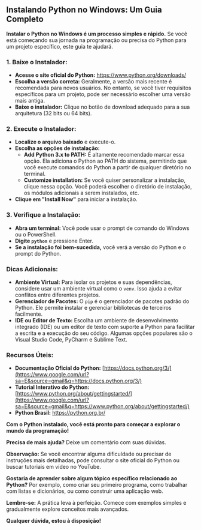 ## Instalando Python no Windows: Um Guia Completo

**Instalar o Python no Windows é um processo simples e rápido.** Se você está começando sua jornada na programação ou precisa do Python para um projeto específico, este guia te ajudará.

### 1\. **Baixe o Instalador:**

  * **Acesse o site oficial do Python:** <https://www.python.org/downloads/>
  * **Escolha a versão correta:** Geralmente, a versão mais recente é recomendada para novos usuários. No entanto, se você tiver requisitos específicos para um projeto, pode ser necessário escolher uma versão mais antiga.
  * **Baixe o instalador:** Clique no botão de download adequado para a sua arquitetura (32 bits ou 64 bits).

### 2\. **Execute o Instalador:**

  * **Localize o arquivo baixado** e execute-o.
  * **Escolha as opções de instalação:**
      * **Add Python 3.x to PATH:** É altamente recomendado marcar essa opção. Ela adiciona o Python ao PATH do sistema, permitindo que você execute comandos do Python a partir de qualquer diretório no terminal.
      * **Customize installation:** Se você quiser personalizar a instalação, clique nessa opção. Você poderá escolher o diretório de instalação, os módulos adicionais a serem instalados, etc.
  * **Clique em "Install Now"** para iniciar a instalação.

### 3\. **Verifique a Instalação:**

  * **Abra um terminal:** Você pode usar o prompt de comando do Windows ou o PowerShell.
  * **Digite `python`** e pressione Enter.
  * **Se a instalação foi bem-sucedida,** você verá a versão do Python e o prompt do Python.

### **Dicas Adicionais:**

  * **Ambiente Virtual:** Para isolar os projetos e suas dependências, considere usar um ambiente virtual como o `venv`. Isso ajuda a evitar conflitos entre diferentes projetos.
  * **Gerenciador de Pacotes:** O `pip` é o gerenciador de pacotes padrão do Python. Ele permite instalar e gerenciar bibliotecas de terceiros facilmente.
  * **IDE ou Editor de Texto:** Escolha um ambiente de desenvolvimento integrado (IDE) ou um editor de texto com suporte a Python para facilitar a escrita e a execução do seu código. Algumas opções populares são o Visual Studio Code, PyCharm e Sublime Text.

### **Recursos Úteis:**

  * **Documentação Oficial do Python:** [https://docs.python.org/3/](https://www.google.com/url?sa=E&source=gmail&q=https://docs.python.org/3/)
  * **Tutorial Interativo do Python:** [https://www.python.org/about/gettingstarted/](https://www.google.com/url?sa=E&source=gmail&q=https://www.python.org/about/gettingstarted/)
  * **Python Brasil:** <https://python.org.br/>

**Com o Python instalado, você está pronto para começar a explorar o mundo da programação\!**

**Precisa de mais ajuda?** Deixe um comentário com suas dúvidas.

**Observação:** Se você encontrar alguma dificuldade ou precisar de instruções mais detalhadas, pode consultar o site oficial do Python ou buscar tutoriais em vídeo no YouTube.

**Gostaria de aprender sobre algum tópico específico relacionado ao Python?** Por exemplo, como criar seu primeiro programa, como trabalhar com listas e dicionários, ou como construir uma aplicação web.

**Lembre-se:** A prática leva à perfeição. Comece com exemplos simples e gradualmente explore conceitos mais avançados.

**Qualquer dúvida, estou à disposição\!**
